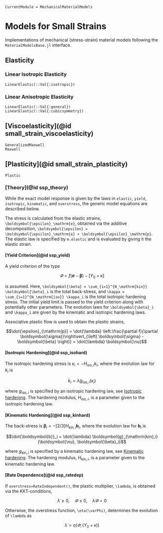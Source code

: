 ```@meta
CurrentModule = MechanicalMaterialModels
```
# Models for Small Strains
Implementations of mechanical (stress-strain) material models following 
the `MaterialModelsBase.jl` interface. 


## Elasticity
### Linear Isotropic Elasticity
```@docs 
LinearElastic(::Val{:isotropic})
```

### Linear Anisotropic Elasticity
```@docs 
LinearElastic(::Val{:general})
LinearElastic(::Val{:cubicsymmetry})
```

## [Viscoelasticity](@id small_strain_viscoelasticity)
```@docs
GeneralizedMaxwell
Maxwell
```

## [Plasticity](@id small_strain_plasticity)
```@docs
Plastic
```

### [Theory](@id ssp_theory)
While the exact model response is given by the laws in `elastic`, `yield`, `isotropic`, `kinematic`, and `overstress`,
the generic model equations are described below. 

The stress is calculated from the elastic strains, ``\boldsymbol{\epsilon}_\mathrm{e}``, obtained via the 
additive decomposition, ``\boldsymbol{\epsilon} = \boldsymbol{\epsilon}_\mathrm{e} + \boldsymbol{\epsilon}_\mathrm{p}``. 
The elastic law is specified by `m.elastic` and is evaluated by giving it the elastic strain. 

#### [Yield Criterion](@id ssp_yield)
A yield criterion of the type 
```math
\varPhi = f\left( \boldsymbol{\sigma} - \boldsymbol{\beta} \right) - \left[Y_0 + \kappa\right]
```
is assumed. Here, ``\boldsymbol{\beta} = \sum_{i=1}^{N_\mathrm{kin}} \boldsymbol{\beta}_i`` is the total back-stress, 
and ``\kappa = \sum_{i=1}^{N_\mathrm{iso}} \kappa_i`` is the total isotropic hardening stress. The initial yield limit 
is passed to the yield criterion along with potentially other parameters. 
The evolution laws for ``\boldsymbol{\beta}_i`` and ``\kappa_i`` are given by the kinematic and isotropic hardening laws.

Associative plastic flow is used to obtain the plastic strains,
```math
\dot{\epsilon}_{\mathrm{p}} = \dot{\lambda} \left.\frac{\partial f}{\partial \boldsymbol{\sigma}}\right\vert_{\left( \boldsymbol{\sigma} - \boldsymbol{\beta} \right)}
= \dot{\lambda} \boldsymbol{\nu}
```

#### [Isotropic Hardening](@id ssp_isohard)
The isotropic hardening stress is $\kappa_i = -H_{\mathrm{iso},i} k_i$, where the evolution law for $k_i$ is
```math
\dot{k}_i = \dot{\lambda} g_{\mathrm{iso},i}(\kappa_i)
```
where $g_{\mathrm{iso},i}$ is specified by an isotropic hardening law, see [Isotropic hardening](@ref). The hardening modulus, $H_{\mathrm{iso},i}$, is a parameter given to the isotropic hardening law. 

#### [Kinematic Hardening](@id ssp_kinhard)
The back-stress is $\boldsymbol{\beta}_i = - [2/3]H_{\mathrm{kin},i} \boldsymbol{b}_i$, where the evolution law for $\boldsymbol{b}_i$ is
```math
\dot{\boldsymbol{b}}_i = \dot{\lambda} \boldsymbol{g}_{\mathrm{kin},i}(\boldsymbol{\nu}, \boldsymbol{\beta}_i)
```
where $g_{\mathrm{kin},i}$ is specified by a kinematic hardening law, see  [Kinematic hardening](@ref). The hardening modulus, $H_{\mathrm{kin},i}$, is a parameter given to the kinematic hardening law. 

#### [Rate Dependence](@id ssp_ratedep)
If `overstress=RateIndependent()`, the plastic multiplier, ``\lambda``, is obtained via the KKT-conditions,
```math
\dot{\lambda} \geq 0, \quad \varPhi \leq 0, \quad \dot{\lambda}\varPhi = 0
```
Otherwise, the overstress function, ``\eta(\varPhi)``, determines the evolution of ``\lambda`` as 
```math
\dot{\lambda} = \eta(\varPhi, (Y_0 + \kappa))
```
